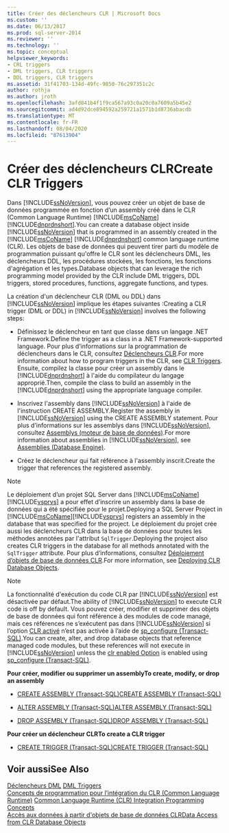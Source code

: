 ```yaml
---
title: Créer des déclencheurs CLR | Microsoft Docs
ms.custom: ''
ms.date: 06/13/2017
ms.prod: sql-server-2014
ms.reviewer: ''
ms.technology: ''
ms.topic: conceptual
helpviewer_keywords:
- CRL triggers
- DML triggers, CLR triggers
- DDL triggers, CLR triggers
ms.assetid: 31f41703-134d-49fc-9850-76c297351c2c
author: rothja
ms.author: jroth
ms.openlocfilehash: 3afd841b4f1f9ca567a93c0a20c0a7609a5b45e2
ms.sourcegitcommit: ad4d92dce894592a259721a1571b1d8736abacdb
ms.translationtype: MT
ms.contentlocale: fr-FR
ms.lasthandoff: 08/04/2020
ms.locfileid: "87613904"
---
```

# <a name="create-clr-triggers"></a><span data-ttu-id="c3f13-102">Créer des déclencheurs CLR</span><span class="sxs-lookup"><span data-stu-id="c3f13-102">Create CLR Triggers</span></span>
  <span data-ttu-id="c3f13-103">Dans [!INCLUDE[ssNoVersion](../../includes/ssnoversion-md.md)], vous pouvez créer un objet de base de données programmée en fonction d’un assembly créé dans le CLR (Common Language Runtime) [!INCLUDE[msCoName](../../includes/msconame-md.md)] [!INCLUDE[dnprdnshort](../../includes/dnprdnshort-md.md)].</span><span class="sxs-lookup"><span data-stu-id="c3f13-103">You can create a database object inside [!INCLUDE[ssNoVersion](../../includes/ssnoversion-md.md)] that is programmed in an assembly created in the [!INCLUDE[msCoName](../../includes/msconame-md.md)] [!INCLUDE[dnprdnshort](../../includes/dnprdnshort-md.md)] common language runtime (CLR).</span></span> <span data-ttu-id="c3f13-104">Les objets de base de données qui peuvent tirer parti du modèle de programmation puissant qu'offre le CLR sont les déclencheurs DML, les déclencheurs DDL, les procédures stockées, les fonctions, les fonctions d'agrégation et les types.</span><span class="sxs-lookup"><span data-stu-id="c3f13-104">Database objects that can leverage the rich programming model provided by the CLR include DML triggers, DDL triggers, stored procedures, functions, aggregate functions, and types.</span></span>  
  
 <span data-ttu-id="c3f13-105">La création d'un déclencheur CLR (DML ou DDL) dans [!INCLUDE[ssNoVersion](../../includes/ssnoversion-md.md)] implique les étapes suivantes :</span><span class="sxs-lookup"><span data-stu-id="c3f13-105">Creating a CLR trigger (DML or DDL) in [!INCLUDE[ssNoVersion](../../includes/ssnoversion-md.md)] involves the following steps:</span></span>  
  
-   <span data-ttu-id="c3f13-106">Définissez le déclencheur en tant que classe dans un langage .NET Framework.</span><span class="sxs-lookup"><span data-stu-id="c3f13-106">Define the trigger as a class in a .NET Framework-supported language.</span></span> <span data-ttu-id="c3f13-107">Pour plus d’informations sur la programmation de déclencheurs dans le CLR, consultez [Déclencheurs CLR](../../database-engine/dev-guide/clr-triggers.md).</span><span class="sxs-lookup"><span data-stu-id="c3f13-107">For more information about how to program triggers in the CLR, see [CLR Triggers](../../database-engine/dev-guide/clr-triggers.md).</span></span> <span data-ttu-id="c3f13-108">Ensuite, compilez la classe pour créer un assembly dans le [!INCLUDE[dnprdnshort](../../includes/dnprdnshort-md.md)] à l'aide du compilateur du langage approprié.</span><span class="sxs-lookup"><span data-stu-id="c3f13-108">Then, compile the class to build an assembly in the [!INCLUDE[dnprdnshort](../../includes/dnprdnshort-md.md)] using the appropriate language compiler.</span></span>  
  
-   <span data-ttu-id="c3f13-109">Inscrivez l'assembly dans [!INCLUDE[ssNoVersion](../../includes/ssnoversion-md.md)] à l'aide de l'instruction CREATE ASSEMBLY.</span><span class="sxs-lookup"><span data-stu-id="c3f13-109">Register the assembly in [!INCLUDE[ssNoVersion](../../includes/ssnoversion-md.md)] using the CREATE ASSEMBLY statement.</span></span> <span data-ttu-id="c3f13-110">Pour plus d’informations sur les assemblys dans [!INCLUDE[ssNoVersion](../../includes/ssnoversion-md.md)], consultez [Assemblys &#40;moteur de base de données&#41;](../clr-integration/assemblies-database-engine.md).</span><span class="sxs-lookup"><span data-stu-id="c3f13-110">For more information about assemblies in [!INCLUDE[ssNoVersion](../../includes/ssnoversion-md.md)], see [Assemblies &#40;Database Engine&#41;](../clr-integration/assemblies-database-engine.md).</span></span>  
  
-   <span data-ttu-id="c3f13-111">Créez le déclencheur qui fait référence à l'assembly inscrit.</span><span class="sxs-lookup"><span data-stu-id="c3f13-111">Create the trigger that references the registered assembly.</span></span>  
  
> [!NOTE]  
>  <span data-ttu-id="c3f13-112">Le déploiement d’un projet SQL Server dans [!INCLUDE[msCoName](../../includes/msconame-md.md)][!INCLUDE[vsprvs](../../includes/vsprvs-md.md)] a pour effet d’inscrire un assembly dans la base de données qui a été spécifiée pour le projet.</span><span class="sxs-lookup"><span data-stu-id="c3f13-112">Deploying a SQL Server Project in [!INCLUDE[msCoName](../../includes/msconame-md.md)][!INCLUDE[vsprvs](../../includes/vsprvs-md.md)] registers an assembly in the database that was specified for the project.</span></span> <span data-ttu-id="c3f13-113">Le déploiement du projet crée aussi les déclencheurs CLR dans la base de données pour toutes les méthodes annotées par l'attribut `SqlTrigger`.</span><span class="sxs-lookup"><span data-stu-id="c3f13-113">Deploying the project also creates CLR triggers in the database for all methods annotated with the `SqlTrigger` attribute.</span></span> <span data-ttu-id="c3f13-114">Pour plus d’informations, consultez [Déploiement d’objets de base de données CLR](../clr-integration/deploying-clr-database-objects.md).</span><span class="sxs-lookup"><span data-stu-id="c3f13-114">For more information, see [Deploying CLR Database Objects](../clr-integration/deploying-clr-database-objects.md).</span></span>  
  
> [!NOTE]  
>  <span data-ttu-id="c3f13-115">La fonctionnalité d'exécution du code CLR par [!INCLUDE[ssNoVersion](../../includes/ssnoversion-md.md)] est désactivée par défaut.</span><span class="sxs-lookup"><span data-stu-id="c3f13-115">The ability of [!INCLUDE[ssNoVersion](../../includes/ssnoversion-md.md)] to execute CLR code is off by default.</span></span> <span data-ttu-id="c3f13-116">Vous pouvez créer, modifier et supprimer des objets de base de données qui font référence à des modules de code managé, mais ces références ne s’exécutent pas dans [!INCLUDE[ssNoVersion](../../includes/ssnoversion-md.md)] si l’option [CLR activé](../../database-engine/configure-windows/clr-enabled-server-configuration-option.md) n’est pas activée à l’aide de [sp_configure (Transact-SQL)](/sql/relational-databases/system-stored-procedures/sp-configure-transact-sql).</span><span class="sxs-lookup"><span data-stu-id="c3f13-116">You can create, alter, and drop database objects that reference managed code modules, but these references will not execute in [!INCLUDE[ssNoVersion](../../includes/ssnoversion-md.md)] unless the [clr enabled Option](../../database-engine/configure-windows/clr-enabled-server-configuration-option.md) is enabled using [sp_configure (Transact-SQL)](/sql/relational-databases/system-stored-procedures/sp-configure-transact-sql).</span></span>  
  
 <span data-ttu-id="c3f13-117">**Pour créer, modifier ou supprimer un assembly**</span><span class="sxs-lookup"><span data-stu-id="c3f13-117">**To create, modify, or drop an assembly**</span></span>  
  
-   [<span data-ttu-id="c3f13-118">CREATE ASSEMBLY &#40;Transact-SQL&#41;</span><span class="sxs-lookup"><span data-stu-id="c3f13-118">CREATE ASSEMBLY &#40;Transact-SQL&#41;</span></span>](/sql/t-sql/statements/create-assembly-transact-sql)  
  
-   [<span data-ttu-id="c3f13-119">ALTER ASSEMBLY &#40;Transact-SQL&#41;</span><span class="sxs-lookup"><span data-stu-id="c3f13-119">ALTER ASSEMBLY &#40;Transact-SQL&#41;</span></span>](/sql/t-sql/statements/alter-assembly-transact-sql)  
  
-   [<span data-ttu-id="c3f13-120">DROP ASSEMBLY &#40;Transact-SQL&#41;</span><span class="sxs-lookup"><span data-stu-id="c3f13-120">DROP ASSEMBLY &#40;Transact-SQL&#41;</span></span>](/sql/t-sql/statements/drop-assembly-transact-sql)  
  
 <span data-ttu-id="c3f13-121">**Pour créer un déclencheur CLR**</span><span class="sxs-lookup"><span data-stu-id="c3f13-121">**To create a CLR trigger**</span></span>  
  
-   [<span data-ttu-id="c3f13-122">CREATE TRIGGER &#40;Transact-SQL&#41;</span><span class="sxs-lookup"><span data-stu-id="c3f13-122">CREATE TRIGGER &#40;Transact-SQL&#41;</span></span>](/sql/t-sql/statements/create-trigger-transact-sql)  
  
## <a name="see-also"></a><span data-ttu-id="c3f13-123">Voir aussi</span><span class="sxs-lookup"><span data-stu-id="c3f13-123">See Also</span></span>  
 <span data-ttu-id="c3f13-124">[Déclencheurs DML](dml-triggers.md) </span><span class="sxs-lookup"><span data-stu-id="c3f13-124">[DML Triggers](dml-triggers.md) </span></span>  
 <span data-ttu-id="c3f13-125">[Concepts de programmation pour l’intégration du CLR &#40;Common Language Runtime&#41;](../clr-integration/common-language-runtime-clr-integration-programming-concepts.md) </span><span class="sxs-lookup"><span data-stu-id="c3f13-125">[Common Language Runtime &#40;CLR&#41; Integration Programming Concepts](../clr-integration/common-language-runtime-clr-integration-programming-concepts.md) </span></span>  
 [<span data-ttu-id="c3f13-126">Accès aux données à partir d'objets de base de données CLR</span><span class="sxs-lookup"><span data-stu-id="c3f13-126">Data Access from CLR Database Objects</span></span>](../clr-integration/data-access/data-access-from-clr-database-objects.md)  
  
  
